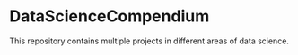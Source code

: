 # DataScienceCompendium


This repository contains multiple projects in different areas of data science. 
